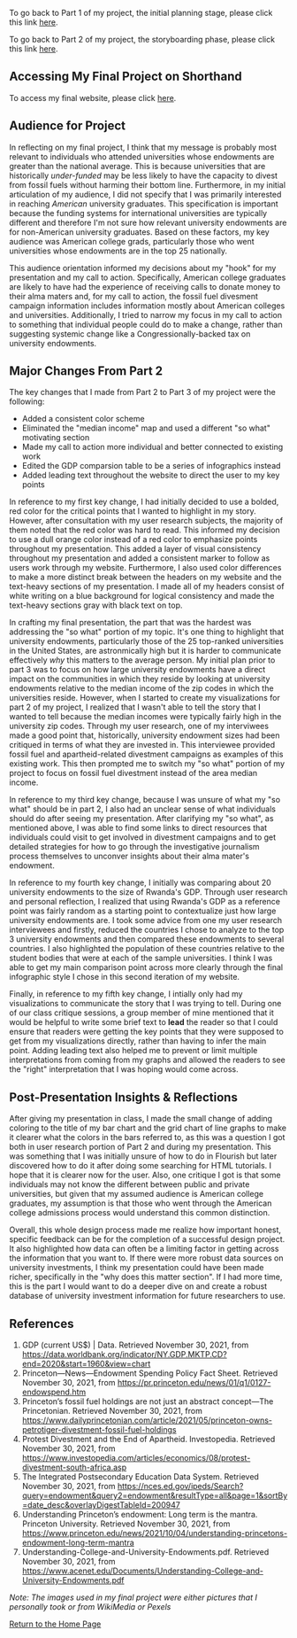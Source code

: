 To go back to Part 1 of my project, the initial planning stage, please click this link [here](finalprojoverview.md).

To go back to Part 2 of my project, the storyboarding phase, please click this link [here](finalprojpart2.md). 

## Accessing My Final Project on Shorthand

To access my final website, please click [here](https://carnegiemellon.shorthandstories.com/don-t-donate-to-your-alma-mater-an-exploration-of-university-endowments/index.html).

## Audience for Project

In reflecting on my final project, I think that my message is probably most relevant to individuals who attended universities whose endowments are greater than the national average. This is because universities that are historically *under-funded* may be less likely to have the capacity to divest from fossil fuels without harming their bottom line. Furthermore, in my initial articulation of my audience, I did not specify that I was primarily interested in reaching *American* university graduates. This specification is important because the funding systems for international universities are typically different and therefore I'm not sure how relevant university endowments are for non-American university graduates. Based on these factors, my key audience was American college grads, particularly those who went universities whose endowments are in the top 25 nationally.

This audience orientation informed my decisions about my "hook" for my presentation and my call to action. Specifically, American college graduates are likely to have had the experience of receiving calls to donate money to their alma maters and, for my call to action, the fossil fuel divesment campaign information includes information mostly about American colleges and universities. Additionally, I tried to narrow my focus in my call to action to something that individual people could do to make a change, rather than suggesting systemic change like a Congressionally-backed tax on university endowments.


## Major Changes From Part 2

The key changes that I made from Part 2 to Part 3 of my project were the following:
- Added a consistent color scheme 
- Eliminated the "median income" map and used a different "so what" motivating section
- Made my call to action more individual and better connected to existing work 
- Edited the GDP comparsion table to be a series of infographics instead
- Added leading text throughout the website to direct the user to my key points


In reference to my first key change, I had initially decided to use a bolded, red color for the critical points that I wanted to highlight in my story. However, after consultation with my user research subjects, the majority of them noted that the red color was hard to read. This informed my decision to use a dull orange color instead of a red color to emphasize points throughout my presentation. This added a layer of visual consistency throughout my presentation and added a consistent marker to follow as users work through my website. Furthermore, I also used color differences to make a more distinct break between the headers on my website and the text-heavy sections of my presentation. I made all of my headers consist of white writing on a blue background for logical consistency and made the text-heavy sections gray with black text on top. 

In crafting my final presentation, the part that was the hardest was addressing the "so what" portion of my topic. It's one thing to highlight that university endowments, particularly those of the 25 top-ranked universities in the United States, are astronmically high but it is harder to communicate effectively *why* this matters to the average person. My initial plan prior to part 3 was to focus on how large university endowments have a direct impact on the communities in which they reside by looking at university endowments relative to the median income of the zip codes in which the universities reside. However, when I started to create my visualizations for part 2 of my project, I realized that I wasn't able to tell the story that I wanted to tell because the median incomes were typically fairly high in the university zip codes. Through my user research, one of my interviwees made a good point that, historically, university endowment sizes had been critiqued in terms of what they are invested in. This interviewee provided fossil fuel and apartheid-related divestment campaigns as examples of this existing work. This then prompted me to switch my "so what" portion of my project to focus on fossil fuel divestment instead of the area median income.

In reference to my third key change, because I was unsure of what my "so what" should be in part 2, I also had an unclear sense of what individuals should do after seeing my presentation. After clarifying my "so what", as mentioned above, I was able to find some links to direct resources that individuals could visit to get involved in divestment campaigns and to get detailed strategies for how to go through the investigative journalism process themselves to unconver insights about their alma mater's endowment.

In reference to my fourth key change, I initially was comparing about 20 university endowments to the size of Rwanda's GDP. Through user research and personal reflection, I realized that using Rwanda's GDP as a reference point was fairly random as a starting point to contextualize just how large university endowments are. I took some advice from one my user research interviewees and firstly, reduced the countries I chose to analyze to the top 3 university endowments and then compared these endowments to several countries. I also highlighted the population of these countries relative to the student bodies that were at each of the sample universities. I think I was able to get my main comparison point across more clearly through the final infographic style I chose in this second iteration of my website.

Finally, in reference to my fifth key change, I intially only had my visualizations to communicate the story that I was trying to tell. During one of our class critique sessions, a group member of mine mentioned that it would be helpful to write some brief text to **lead** the reader so that I could ensure that readers were getting the key points that they were supposed to get from my visualizations directly, rather than having to infer the main point. Adding leading text also helped me to prevent or limit multiple interpretations from coming from my graphs and allowed the readers to see the "right" interpretation that I was hoping would come across.

## Post-Presentation Insights & Reflections

After giving my presentation in class, I made the small change of adding coloring to the title of my bar chart and the grid chart of line graphs to make it clearer what the colors in the bars referred to, as this was a question I got both in user research portion of Part 2 and during my presentation. This was something that I was initially unsure of how to do in Flourish but later discovered how to do it after doing some searching for HTML tutorials. I hope that it is clearer now for the user. Also, one critique I got is that some individuals may not know the different between public and private universities, but given that my assumed audience is American college graduates, my assumption is that those who went through the American college admissions process would understand this common distinction.

Overall, this whole design process made me realize how important honest, specific feedback can be for the completion of a successful design project. It also highlighted how data can often be a limiting factor in getting across the information that you want to. If there were more robust data sources on university investments, I think my presentation could have been made richer, specifically in the "why does this matter section". If I had more time, this is the part I would want to do a deeper dive on and create a robust database of university investment information for future researchers to use. 


## References

1. GDP (current US$) | Data. Retrieved November 30, 2021, from https://data.worldbank.org/indicator/NY.GDP.MKTP.CD?end=2020&start=1960&view=chart
2. Princeton—News—Endowment Spending Policy Fact Sheet. Retrieved November 30, 2021, from https://pr.princeton.edu/news/01/q1/0127-endowspend.htm
3. Princeton’s fossil fuel holdings are not just an abstract concept—The Princetonian. Retrieved November 30, 2021, from https://www.dailyprincetonian.com/article/2021/05/princeton-owns-petrotiger-divestment-fossil-fuel-holdings
4. Protest Divestment and the End of Apartheid. Investopedia. Retrieved November 30, 2021, from https://www.investopedia.com/articles/economics/08/protest-divestment-south-africa.asp
5. The Integrated Postsecondary Education Data System. Retrieved November 30, 2021, from https://nces.ed.gov/ipeds/Search?query=endowment&query2=endowment&resultType=all&page=1&sortBy=date_desc&overlayDigestTableId=200947
6. Understanding Princeton’s endowment: Long term is the mantra. Princeton University. Retrieved November 30, 2021, from https://www.princeton.edu/news/2021/10/04/understanding-princetons-endowment-long-term-mantra
7. Understanding-College-and-University-Endowments.pdf. Retrieved November 30, 2021, from https://www.acenet.edu/Documents/Understanding-College-and-University-Endowments.pdf

*Note: The images used in my final project were either pictures that I personally took or from WikiMedia or Pexels*

[Return to the Home Page](README.md)

